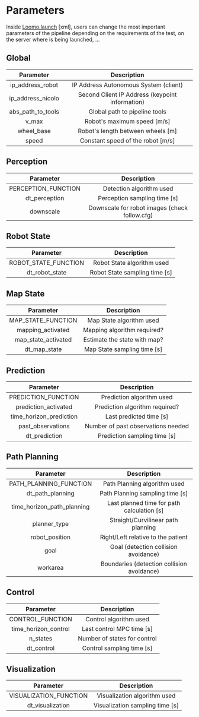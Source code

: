 # Parameters

Inside [Loomo.launch](./launch/Loomo.launch) [xml], users can change the most important parameters of the pipeline depending on the requirements of the test, on the server where is being launched, ...

## Global

<p align="center">

| Parameter   |  Description                                 |
|:---------:  |:-------------------------:                   |
| ip_address_robot  | IP Address Autonomous System (client)  |
| ip_address_nicolo    | Second Client IP Address (keypoint information) |
| abs_path_to_tools    | Global path to pipeline tools |
| v_max       | Robot's maximum speed [m/s]                  |
| wheel_base  | Robot's length between wheels [m]            |
| speed                   | Constant speed of the robot [m/s]           |

</p>

## Perception

<p align="center">

| Parameter           |  Description                              |
|:---------:          |:-------------------------:                |
| PERCEPTION_FUNCTION | Detection algorithm used                  |
| dt_perception       | Perception sampling time [s]              |
| downscale           | Downscale for robot images (check follow.cfg) |


</p>

## Robot State

<p align="center">

| Parameter            |  Description                                |
|:---------:           |:-------------------------:                  |
| ROBOT_STATE_FUNCTION | Robot State algorithm used                 |
| dt_robot_state       | Robot State sampling time [s]              |

</p>

## Map State

<p align="center">

| Parameter               |  Description                  |
|:---------:              |:-------------------------:    |
| MAP_STATE_FUNCTION      | Map State algorithm used      |
| mapping_activated       | Mapping algorithm required?   |
| map_state_activated     | Estimate the state with map?  |
| dt_map_state            | Map State sampling time [s]   |

</p>

## Prediction

<p align="center">

| Parameter               |  Description                                |
|:---------:              |:-------------------------:                  |
| PREDICTION_FUNCTION     | Prediction algorithm used                   |
| prediction_activated    | Prediction algorithm required?              |
| time_horizon_prediction | Last predicted time [s]                     |
| past_observations       | Number of past observations needed          |
| dt_prediction           | Prediction sampling time [s]                |

</p>

## Path Planning

<p align="center">

| Parameter               |  Description                                |
|:---------:              |:-------------------------:                  |
| PATH_PLANNING_FUNCTION  | Path Planning algorithm used                |
| dt_path_planning        | Path Planning sampling time [s]             |
| time_horizon_path_planning  | Last planned time for path calculation [s] |
| planner_type            | Straight/Curvilinear path planning          |
| robot_position          | Right/Left relative to the patient          |
| goal                    | Goal (detection collision avoidance)        |
| workarea                | Boundaries (detection collision avoidance)  |

</p>

## Control

<p align="center">

| Parameter               |  Description                  |
|:---------:              |:-------------------------:    |
| CONTROL_FUNCTION        | Control algorithm used        |
| time_horizon_control    | Last control MPC time [s]     |
| n_states                | Number of states for control  |
| dt_control              | Control sampling time [s]     |

</p>

## Visualization

<p align="center">

| Parameter              |  Description                                 |
|:---------:             |:-------------------------:                   |
| VISUALIZATION_FUNCTION | Visualization algorithm used                 |
| dt_visualization       | Visualization sampling time [s]              |

</p>